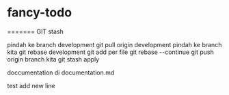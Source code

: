 # fancy-todo

=======
GIT stash

pindah ke branch development
git pull origin development
pindah ke branch kita
git rebase development
git add per file
git rebase --continue
git push origin branch kita
git stash apply

doccumentation di documentation.md

test add new line
